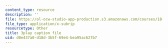 ```yaml
---
content_type: resource
description: ''
file: https://ol-ocw-studio-app-production.s3.amazonaws.com/courses/18-s096-topics-in-mathematics-with-applications-in-finance-fall-2013/d0e437a0d18d3b5f69e4bea95ac627b7_TnS8kI_KuJc.srt
file_type: application/x-subrip
resourcetype: Other
title: 3play caption file
uid: d0e437a0-d18d-3b5f-69e4-bea95ac627b7
---
```

